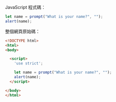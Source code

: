 JavaScript 程式碼：

```js demo run
let name = prompt("What is your name?", "");
alert(name);
```

整個網頁原始碼：

```html
<!DOCTYPE html>
<html>
<body>

  <script>
    'use strict';

    let name = prompt("What is your name?", "");
    alert(name);
  </script>

</body>
</html>
```

